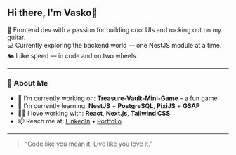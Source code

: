 ## Hi there, I'm Vasko👋


🎸 Frontend dev with a passion for building cool UIs and rocking out on my guitar.  
💻 Currently exploring the backend world — one NestJS module at a time.  
🏍️ I like speed — in code and on two wheels.

---

### 🚀 About Me

- 🔭 I’m currently working on: **Treasure-Vault-Mini-Game** – a fun game
- 🌱 I’m currently learning: **NestJS** + **PostgreSQL**, **PixiJS**  + **GSAP**
- 👨‍💻 I love working with: **React**, **Next.js**, **Tailwind CSS** 
- 📫 Reach me at: [LinkedIn](https://www.linkedin.com/in/vasil-nikolov-bb8696a6/) • [Portfolio](https://www.vasilnikolov.bg/)

---
> “Code like you mean it. Live like you love it.”
<!--
**eqinox/eqinox** is a ✨ _special_ ✨ repository because its `README.md` (this file) appears on your GitHub profile.

Here are some ideas to get you started:

- 🔭 I’m currently working on ...
- 🌱 I’m currently learning ...
- 👯 I’m looking to collaborate on ...
- 🤔 I’m looking for help with ...
- 💬 Ask me about ...
- 📫 How to reach me: ...
- 😄 Pronouns: ...
- ⚡ Fun fact: ...
-->
